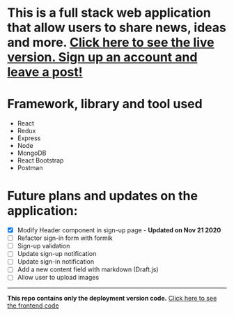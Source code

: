# This is a full stack web application that allow users to share news, ideas and more. [Click here to see the live version. Sign up an account and leave a post!](https://full-stack-blog-sharing.herokuapp.com/)

# Framework, library and tool used

- React
- Redux
- Express
- Node
- MongoDB
- React Bootstrap
- Postman

# Future plans and updates on the application:

- [x] Modify Header component in sign-up page - **Updated on Nov 21 2020**
- [ ] Refactor sign-in form with formik
- [ ] Sign-up validation
- [ ] Update sign-up notification
- [ ] Update sign-in notification
- [ ] Add a new content field with markdown (Draft.js)
- [ ] Allow user to upload images

---

**This repo contains only the deployment version code.** [Click here to see the frontend code](https://github.com/HangCcZ/Full-Stack-Blog-Sharing-Frontend)
